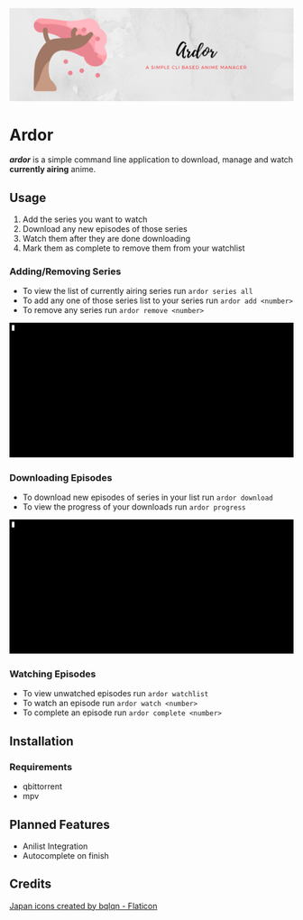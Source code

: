 <p align="center">
  <img src="./media/banner.png" alt="Logo">
</p>

# Ardor
__*ardor*__ is a simple command line application to download, manage and watch **currently airing** anime.

## Usage
1. Add the series you want to watch
2. Download any new episodes of those series
3. Watch them after they are done downloading
4. Mark them as complete to remove them from your watchlist
### Adding/Removing Series
* To view the list of currently airing series run ```ardor series all ```
* To add any one of those series list to your series run ```ardor add <number>```
* To remove any series run ```ardor remove <number>```
<img src="./media/series.gif">

### Downloading Episodes
* To download new episodes of series in your list run ```ardor download```
* To view the progress of your downloads run ```ardor progress```
<img src="./media/download.gif">

### Watching Episodes
* To view unwatched episodes run ```ardor watchlist```
* To watch an episode run ```ardor watch <number>```
* To complete an episode run ```ardor complete <number>```
## Installation

### Requirements
* qbittorrent
* mpv

## Planned Features
* Anilist Integration
* Autocomplete on finish

## Credits
<a href="https://www.flaticon.com/free-icons/japan" title="japan icons">Japan icons created by bqlqn - Flaticon</a>
